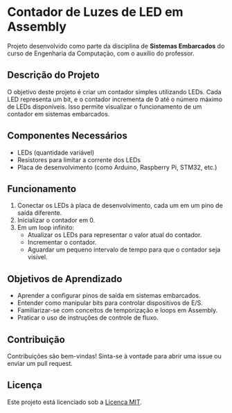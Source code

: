 # Contador de Luzes de LED em Assembly

Projeto desenvolvido como parte da disciplina de **Sistemas Embarcados** do curso de Engenharia da Computação, com o auxílio do professor.

## Descrição do Projeto

O objetivo deste projeto é criar um contador simples utilizando LEDs. Cada LED representa um bit, e o contador incrementa de 0 até o número máximo de LEDs disponíveis. Isso permite visualizar o funcionamento de um contador em sistemas embarcados.

## Componentes Necessários

- LEDs (quantidade variável)
- Resistores para limitar a corrente dos LEDs
- Placa de desenvolvimento (como Arduino, Raspberry Pi, STM32, etc.)

## Funcionamento

1. Conectar os LEDs à placa de desenvolvimento, cada um em um pino de saída diferente.
2. Inicializar o contador em 0.
3. Em um loop infinito:
   - Atualizar os LEDs para representar o valor atual do contador.
   - Incrementar o contador.
   - Aguardar um pequeno intervalo de tempo para que o contador seja visível.

## Objetivos de Aprendizado

- Aprender a configurar pinos de saída em sistemas embarcados.
- Entender como manipular bits para controlar dispositivos de E/S.
- Familiarizar-se com conceitos de temporização e loops em Assembly.
- Praticar o uso de instruções de controle de fluxo.

## Contribuição

Contribuições são bem-vindas! Sinta-se à vontade para abrir uma issue ou enviar um pull request.

## Licença

Este projeto está licenciado sob a [Licença MIT](https://opensource.org/licenses/MIT).

